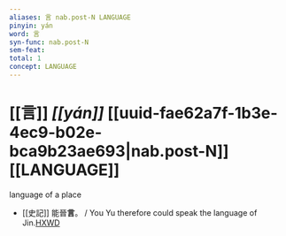 ```yaml
---
aliases: 言 nab.post-N LANGUAGE
pinyin: yán
word: 言
syn-func: nab.post-N
sem-feat: 
total: 1
concept: LANGUAGE 
---
```

# [[言]] *[[yán]]*  [[uuid-fae62a7f-1b3e-4ec9-b02e-bca9b23ae693|nab.post-N]] [[LANGUAGE]]
language of a place
 - [[史記]] 能晉**言**。 / You Yu therefore could speak the language of Jin.[HXWD](https://hxwd.org/textview.html?location=KR2a0001_tls_005-218a.6)